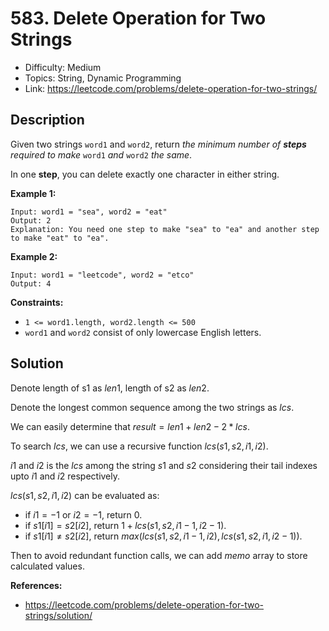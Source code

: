 # 583. Delete Operation for Two Strings

- Difficulty: Medium
- Topics: String, Dynamic Programming
- Link: https://leetcode.com/problems/delete-operation-for-two-strings/

## Description

Given two strings `word1` and `word2`, return _the minimum number of **steps** required to make_ `word1` _and_ `word2` _the same_.

In one **step**, you can delete exactly one character in either string.

**Example 1:**

```
Input: word1 = "sea", word2 = "eat"
Output: 2
Explanation: You need one step to make "sea" to "ea" and another step to make "eat" to "ea".
```

**Example 2:**

```
Input: word1 = "leetcode", word2 = "etco"
Output: 4
```

**Constraints:**

- `1 <= word1.length, word2.length <= 500`
- `word1` and `word2` consist of only lowercase English letters.

## Solution

Denote length of s1 as $len1$, length of s2 as $len2$.

Denote the longest common sequence among the two strings as $lcs$.

We can easily determine that $result = len1 + len2 - 2 * lcs$.

To search $lcs$, we can use a recursive function $lcs(s1, s2, i1, i2)$.

$i1$ and $i2$ is the $lcs$ among the string $s1$ and $s2$ considering their tail indexes upto $i1$ and $i2$ respectively.

$lcs(s1, s2, i1, i2)$ can be evaluated as:

- if $i1 = -1 \text{ or } i2 = -1$, return $0$.
- if $s1[i1] = s2[i2]$, return $1 + lcs(s1, s2, i1-1, i2-1)$.
- if $s1[i1] \ne s2[i2]$, return $max(lcs(s1, s2, i1-1, i2), lcs(s1, s2, i1, i2-1))$.

Then to avoid redundant function calls, we can add $memo$ array to store calculated values.

**References:**

- https://leetcode.com/problems/delete-operation-for-two-strings/solution/
